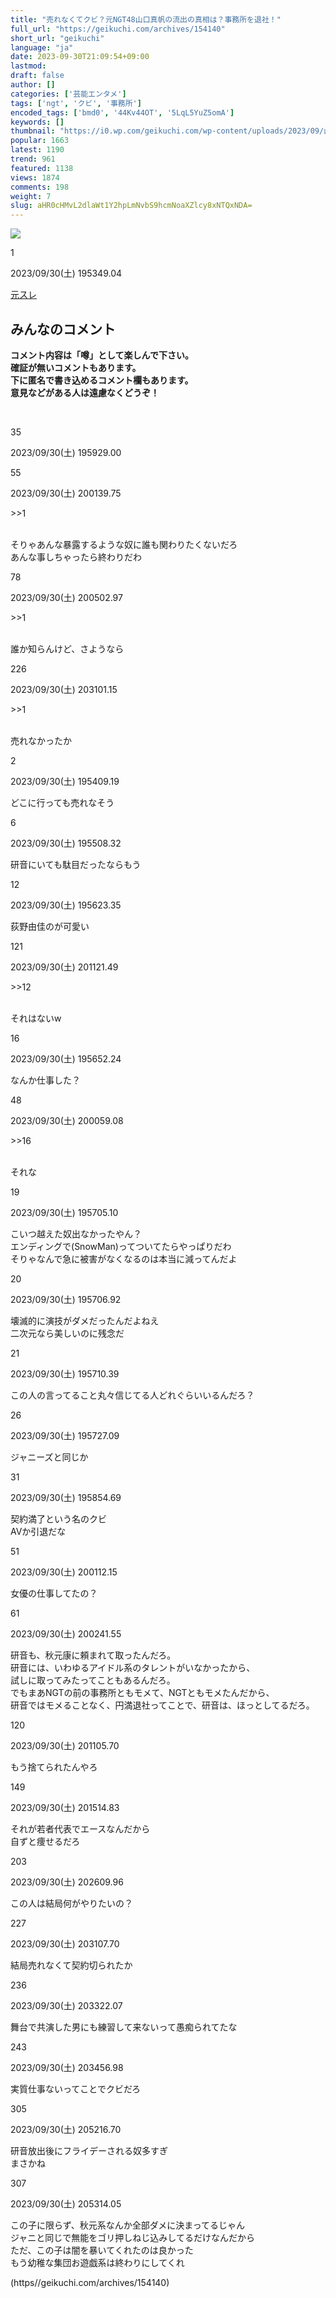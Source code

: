 ```yaml
---
title: "売れなくてクビ？元NGT48山口真帆の流出の真相は？事務所を退社！"
full_url: "https://geikuchi.com/archives/154140"
short_url: "geikuchi"
language: "ja"
date: 2023-09-30T21:09:54+09:00
lastmod: 
draft: false
author: []
categories: ['芸能エンタメ']
tags: ['ngt', 'クビ', '事務所']
encoded_tags: ['bmd0', '44Kv44OT', '5LqL5YuZ5omA']
keywords: []
thumbnail: "https://i0.wp.com/geikuchi.com/wp-content/uploads/2023/09/山口真帆クビ.jpg?fit=1000%2C667&ssl=1"
popular: 1663
latest: 1190
trend: 961
featured: 1138
views: 1874
comments: 198
weight: 7
slug: aHR0cHMvL2dlaWt1Y2hpLmNvbS9hcmNoaXZlcy8xNTQxNDA=
---
```


![](https://i0.wp.com/geikuchi.com/wp-content/uploads/2023/09/山口真帆クビ.jpg?fit=1000%2C667&ssl=1)

<div><p class='t_h'><p>1 <p> 2023/09/30(土) 195349.04 </p></p></p> <p> </p> <p><a rel='noopener' target='_blank' href='https//hayabusa9.5ch.net/test/read.cgi/mnewsplus/1696071229/'>元スレ</a></p> <h2>みんなのコメント</h2> <strong><p>コメント内容は「噂」として楽しんで下さい。<br> 確証が無いコメントもあります。<br> 下に匿名で書き込めるコメント欄もあります。<br> 意見などがある人は遠慮なくどうぞ！<br></p></strong> <br><p></p> <p class='t_h t_i'><p>35 <p> 2023/09/30(土) 195929.00 </p></p></p> <p> </p> <p class='t_h t_i'><p>55 <p> 2023/09/30(土) 200139.75 </p></p></p> <p class='t_b t_i'><p> <p class='anchor'>>>1</p><br> そりゃあんな暴露するような奴に誰も関わりたくないだろ<br> あんな事しちゃったら終わりだわ </p></p> <p> </p> <p class='t_h t_i'><p>78 <p> 2023/09/30(土) 200502.97 </p></p></p> <p class='t_b t_i'><p> <p class='anchor'>>>1</p><br> 誰か知らんけど、さようなら </p></p> <p> </p> <p class='t_h t_i'><p>226 <p> 2023/09/30(土) 203101.15 </p></p></p> <p class='t_b t_i'><p> <p class='anchor'>>>1</p><br> 売れなかったか </p></p> <p> </p> <p class='t_h'><p>2 <p> 2023/09/30(土) 195409.19 </p></p></p> <p class='t_b'><p> どこに行っても売れなそう </p></p> <p> </p> <p class='t_h'><p>6 <p> 2023/09/30(土) 195508.32 </p></p></p> <p class='t_b'><p> 研音にいても駄目だったならもう </p></p> <p> </p> <p class='t_h'><p>12 <p> 2023/09/30(土) 195623.35 </p></p></p> <p class='t_b'><p> 荻野由佳のが可愛い </p></p> <p> </p> <p class='t_h t_i'><p>121 <p> 2023/09/30(土) 201121.49 </p></p></p> <p class='t_b t_i'><p> <p class='anchor'>>>12</p><br> それはないw </p></p> <p> </p> <p class='t_h'><p>16 <p> 2023/09/30(土) 195652.24 </p></p></p> <p class='t_b'><p> なんか仕事した？ </p></p> <p> </p> <p class='t_h t_i'><p>48 <p> 2023/09/30(土) 200059.08 </p></p></p> <p class='t_b t_i'><p> <p class='anchor'>>>16</p><br> それな </p></p> <p> </p> <p class='t_h'><p>19 <p> 2023/09/30(土) 195705.10 </p></p></p> <p class='t_b'><p> こいつ越えた奴出なかったやん？<br> エンディングで(SnowMan)ってついてたらやっぱりだわ<br> そりゃなんで急に被害がなくなるのは本当に減ってんだよ </p></p> <p> </p> <p class='t_h'><p>20 <p> 2023/09/30(土) 195706.92 </p></p></p> <p class='t_b'><p> 壊滅的に演技がダメだったんだよねえ<br> 二次元なら美しいのに残念だ </p></p> <p> </p> <p class='t_h'><p>21 <p> 2023/09/30(土) 195710.39 </p></p></p> <p class='t_b'><p> この人の言ってること丸々信じてる人どれぐらいいるんだろ？ </p></p> <p> </p> <p class='t_h'><p>26 <p> 2023/09/30(土) 195727.09 </p></p></p> <p class='t_b'><p> ジャニーズと同じか </p></p> <p> </p> <p class='t_h'><p>31 <p> 2023/09/30(土) 195854.69 </p></p></p> <p class='t_b'><p> 契約満了という名のクビ<br> AVか引退だな </p></p> <p> </p> <p class='t_h'><p>51 <p> 2023/09/30(土) 200112.15 </p></p></p> <p class='t_b'><p> 女優の仕事してたの？ </p></p> <p> </p> <p class='t_h'><p>61 <p> 2023/09/30(土) 200241.55 </p></p></p> <p class='t_b'><p> 研音も、秋元康に頼まれて取ったんだろ。<br> 研音には、いわゆるアイドル系のタレントがいなかったから、<br> 試しに取ってみたってこともあるんだろ。<br> でもまあNGTの前の事務所ともモメて、NGTともモメたんだから、<br> 研音ではモメることなく、円満退社ってことで、研音は、ほっとしてるだろ。 </p></p> <p> </p> <p class='t_h'><p>120 <p> 2023/09/30(土) 201105.70 </p></p></p> <p class='t_b'><p> もう捨てられたんやろ </p></p> <p> </p> <p class='t_h'><p>149 <p> 2023/09/30(土) 201514.83 </p></p></p> <p class='t_b'><p> それが若者代表でエースなんだから<br> 自ずと痩せるだろ </p></p> <p> </p> <p class='t_h'><p>203 <p> 2023/09/30(土) 202609.96 </p></p></p> <p class='t_b'><p> この人は結局何がやりたいの？ </p></p> <p> </p> <p class='t_h'><p>227 <p> 2023/09/30(土) 203107.70 </p></p></p> <p class='t_b'><p> 結局売れなくて契約切られたか </p></p> <p> </p> <p class='t_h'><p>236 <p> 2023/09/30(土) 203322.07 </p></p></p> <p class='t_b'><p> 舞台で共演した男にも練習して来ないって愚痴られてたな </p></p> <p> </p> <p class='t_h'><p>243 <p> 2023/09/30(土) 203456.98 </p></p></p> <p class='t_b'><p> 実質仕事ないってことでクビだろ </p></p> <p> </p> <p class='t_h'><p>305 <p> 2023/09/30(土) 205216.70 </p></p></p> <p class='t_b'><p> 研音放出後にフライデーされる奴多すぎ<br> まさかね </p></p> <p> </p> <p class='t_h'><p>307 <p> 2023/09/30(土) 205314.05 </p></p></p> <p class='t_b'><p> この子に限らず、秋元系なんか全部ダメに決まってるじゃん<br> ジャニと同じで無能をゴリ押しねじ込みしてるだけなんだから<br> ただ、この子は闇を暴いてくれたのは良かった<br> もう幼稚な集団お遊戯系は終わりにしてくれ </p></p> <p> </p> </div>

(https//geikuchi.com/archives/154140)

